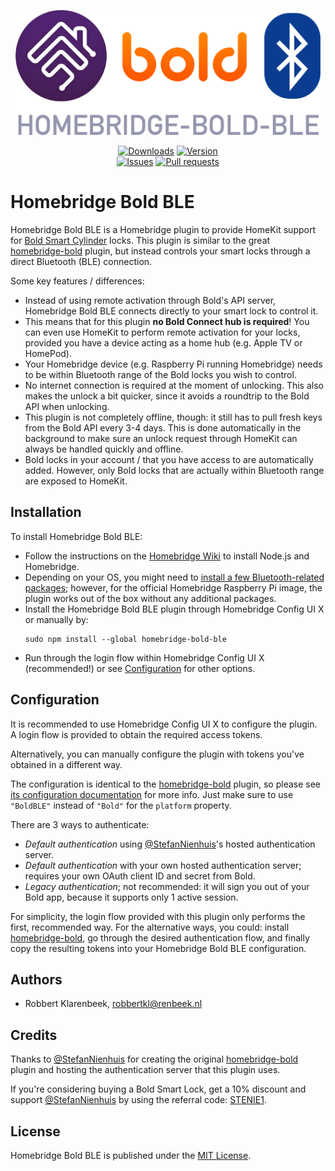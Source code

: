 <p align="center">
  <img src="homebridge-bold-ble.png" height="200">  
</p>

<span align="center">

[![Downloads](https://img.shields.io/npm/dt/homebridge-bold-ble)](https://www.npmjs.com/package/homebridge-bold-ble)
[![Version](https://img.shields.io/npm/v/homebridge-bold-ble)](https://www.npmjs.com/package/homebridge-bold-ble)
<br/>
[![Issues](https://img.shields.io/github/issues/robbertkl/homebridge-bold-ble)](https://github.com/robbertkl/homebridge-bold-ble/issues)
[![Pull requests](https://img.shields.io/github/issues-pr/robbertkl/homebridge-bold-ble)](https://github.com/robbertkl/homebridge-bold-ble/pulls)

</span>

# Homebridge Bold BLE

Homebridge Bold BLE is a Homebridge plugin to provide HomeKit support for [Bold Smart Cylinder](https://boldsmartlock.com) locks. This plugin is similar to the great [homebridge-bold](https://github.com/StefanNienhuis/homebridge-bold) plugin, but instead controls your smart locks through a direct Bluetooth (BLE) connection.

Some key features / differences:

- Instead of using remote activation through Bold's API server, Homebridge Bold BLE connects directly to your smart lock to control it.
- This means that for this plugin **no Bold Connect hub is required**! You can even use HomeKit to perform remote activation for your locks, provided you have a device acting as a home hub (e.g. Apple TV or HomePod).
- Your Homebridge device (e.g. Raspberry Pi running Homebridge) needs to be within Bluetooth range of the Bold locks you wish to control.
- No internet connection is required at the moment of unlocking. This also makes the unlock a bit quicker, since it avoids a roundtrip to the Bold API when unlocking.
- This plugin is not completely offline, though: it still has to pull fresh keys from the Bold API every 3-4 days. This is done automatically in the background to make sure an unlock request through HomeKit can always be handled quickly and offline.
- Bold locks in your account / that you have access to are automatically added. However, only Bold locks that are actually within Bluetooth range are exposed to HomeKit.

## Installation

To install Homebridge Bold BLE:

- Follow the instructions on the [Homebridge Wiki](https://github.com/homebridge/homebridge/wiki) to install Node.js and Homebridge.
- Depending on your OS, you might need to [install a few Bluetooth-related packages](https://github.com/noble/noble#prerequisites); however, for the official Homebridge Raspberry Pi image, the plugin works out of the box without any additional packages.
- Install the Homebridge Bold BLE plugin through Homebridge Config UI X or manually by:
  ```
  sudo npm install --global homebridge-bold-ble
  ```
- Run through the login flow within Homebridge Config UI X (recommended!) or see [Configuration](#configuration) for other options.

## Configuration

It is recommended to use Homebridge Config UI X to configure the plugin. A login flow is provided to obtain the required access tokens.

Alternatively, you can manually configure the plugin with tokens you've obtained in a different way.

The configuration is identical to the [homebridge-bold](https://github.com/StefanNienhuis/homebridge-bold) plugin, so please see [its configuration documentation](https://github.com/StefanNienhuis/homebridge-bold#configuration) for more info. Just make sure to use `"BoldBLE"` instead of `"Bold"` for the `platform` property.

There are 3 ways to authenticate:

- _Default authentication_ using [@StefanNienhuis](https://github.com/StefanNienhuis)'s hosted authentication server.
- _Default authentication_ with your own hosted authentication server; requires your own OAuth client ID and secret from Bold.
- _Legacy authentication_; not recommended: it will sign you out of your Bold app, because it supports only 1 active session.

For simplicity, the login flow provided with this plugin only performs the first, recommended way. For the alternative ways, you could: install [homebridge-bold](https://github.com/StefanNienhuis/homebridge-bold), go through the desired authentication flow, and finally copy the resulting tokens into your Homebridge Bold BLE configuration.

## Authors

- Robbert Klarenbeek, <robbertkl@renbeek.nl>

## Credits

Thanks to [@StefanNienhuis](https://github.com/StefanNienhuis) for creating the original [homebridge-bold](https://github.com/StefanNienhuis/homebridge-bold) plugin and hosting the authentication server that this plugin uses.

If you're considering buying a Bold Smart Lock, get a 10% discount and support [@StefanNienhuis](https://github.com/StefanNienhuis) by using the referral code: [STENIE1](https://boldsmartlock.com/?referral-code=STENIE1).

## License

Homebridge Bold BLE is published under the [MIT License](http://www.opensource.org/licenses/mit-license.php).

